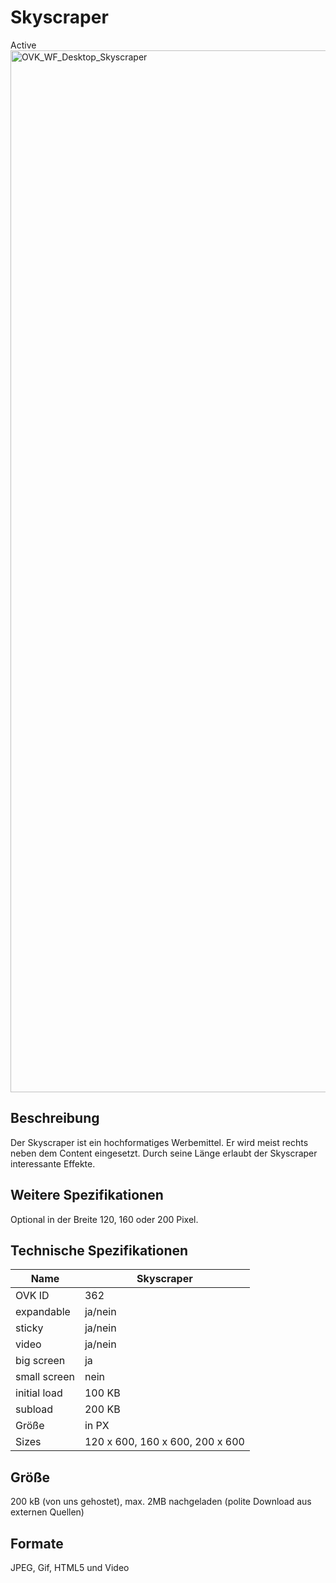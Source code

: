 # Skyscraper
<span class="badge badge--success">Active</span>
<img width="2500" height="1667" alt="OVK_WF_Desktop_Skyscraper" src="https://github.com/user-attachments/assets/be1e0aa4-c77d-4f1d-b154-e2dfc40f6cbb" />


## Beschreibung
Der Skyscraper ist ein hochformatiges Werbemittel. Er wird meist rechts neben dem Content eingesetzt. Durch seine Länge erlaubt der Skyscraper interessante Effekte.

## Weitere Spezifikationen
Optional in der Breite 120, 160 oder 200 Pixel.

## Technische Spezifikationen

| Name           | Skyscraper     |
|----------------|---------------|
| OVK ID         | 362           |
| expandable     | ja/nein       |
| sticky         | ja/nein       |
| video          | ja/nein       |
| big screen     | ja            |
| small screen   | nein          |
| initial load   | 100 KB        |
| subload        | 200 KB        |
| Größe          | in PX         |
| Sizes   | 120 x 600, 160 x 600, 200 x 600           |




## Größe
200 kB (von uns gehostet), max. 2MB nachgeladen (polite Download aus externen Quellen)

## Formate
JPEG, Gif, HTML5 und Video
